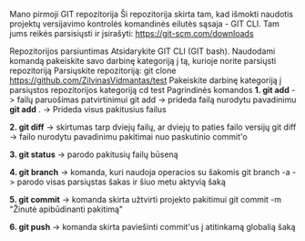 Mano pirmoji GIT repozitorija
Ši repozitorija skirta tam, kad išmokti naudotis projektų versijavimo kontrolės komandinės eilutės sąsaja - GIT CLI. Tam jums reikės parsisiųsti ir įsirašyti: https://git-scm.com/downloads

Repozitorijos parsiuntimas
Atsidarykite GIT CLI (GIT bash).
Naudodami komandą pakeiskite savo darbinę kategoriją į tą, kurioje norite parsiųsti repozitoriją
Parsiųskite repozitoriją: git clone https://github.com/ZilvinasVidmantas/test
Pakeiskite darbinę kategoriją į parsiųstos repozitorijos kategoriją cd test
Pagrindinės komandos
**1. git add** -> failų paruošimas patvirtinimui git add -> prideda failą nurodytu pavadinimu **git add** . -> Prideda visus pakitusius failus

**2. git diff** -> skirtumas tarp dviejų failų, ar dviejų to paties failo versijų git diff -> failo nurodytu pavadinimu pakitimai nuo paskutinio commit'o

**3. git status** -> parodo pakitusių failų būseną

**4. git branch** -> komanda, kuri naudoja operacios su šakomis git branch -a -> parodo visas parsiųstas šakas ir šiuo metu aktyvią šaką

**5. git commit** -> komanda skirta užtvirti projekto pakitimui git commit -m "Žinutė apibūdinanti pakitimą"

**6. git push** -> komanda skirta paviešinti commit'us į atitinkamą globalią šaką